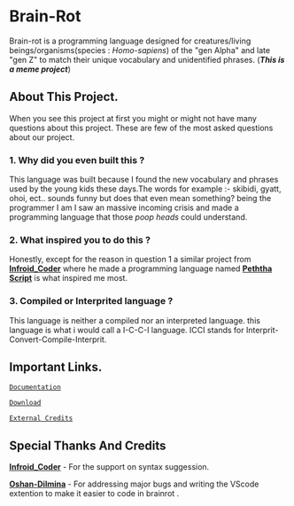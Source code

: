 # Brain-Rot
Brain-rot is a programming language designed for creatures/living beings/organisms(species : _Homo-sapiens_) of the "gen Alpha" and late "gen Z" to match their unique vocabulary and unidentified phrases. 
(**_This is a meme project_**)

## About This Project.
When you see this project at first you might or might not 
have many questions about this project. These are few of 
the most asked questions about our project.

### 1. Why did you even built this ?
This language was built because I found the new vocabulary
and phrases used by the young kids these days.The words for
example :- skibidi, gyatt, ohoi, ect.. sounds funny but does
that even mean something? being the programmer I am I saw 
an massive incoming crisis and made a programming language
that those _poop heads_ could understand. 

### 2. What inspired you to do this ?
Honestly, except for the reason in question 1 a similar project from **[Infroid_Coder](https://github.com/Infroid-Coder)** where he made a programming language named **[Peththa Script](https://github.com/Infroid-Coder/PeththaScript)** is what inspired me most.

### 3. Compiled or Interprited language ?
This language is neither a compiled nor an interpreted language. this language is what i would call a I-C-C-I language. ICCI stands for Interprit-Convert-Compile-Interprit.

## Important Links.
[`Documentation`](https://github.com/Ashen-Dulmina/Brain-Rot/blob/main/Docs/intro.md)

[`Download`](https://github.com/Ashen-Dulmina/Brain-Rot)

[`External Credits`](https://github.com/Ashen-Dulmina/Brain-Rot/blob/main/Docs/external_credits.md)

## Special Thanks And Credits
**[Infroid_Coder](https://github.com/Infroid-Coder)** - For the support on syntax suggession.

**[Oshan-Dilmina](https://github.com/Oshan-Dilmina)** - For addressing major bugs and writing the VScode extention to make it easier to code in brainrot
.